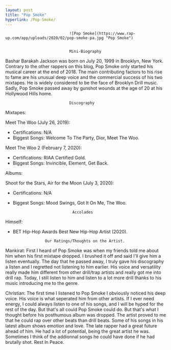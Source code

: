 ```yaml
---
layout: post
title: "Pop Smoke"
hyperlink: /Pop-Smoke/
---
```


                                ![Pop Smoke](https://www.rap-up.com/app/uploads/2020/02/pop-smoke-pa.jpg "Pop Smoke")


                                Mini-Biography

Bashar Barakah Jackson was born on July 20, 1999 in Brooklyn, New York. Contrary to the other rappers on this blog, Pop Smoke only started his musical career at the end of 2018. The main contributing factors to his rise to fame are his unusual deep voice and the commercial success of his two mixtapes. He is widely considered to be the face of Brooklyn Drill music. Sadly, Pop Smoke passed away by gunshot wounds at the age of 20 at his Hollywood Hills home.

                                Discography

Mixtapes:

Meet The Woo (July 26, 2019): 
- Certifications: N/A
- Biggest Songs: Welcome To The Party, Dior, Meet The Woo.

Meet The Woo 2 (February 7, 2020): 
- Certifications: RIAA Certified Gold.
- Biggest Songs: Invincible, Element, Get Back.

Albums:

Shoot for the Stars, Air for the Moon (July 3, 2020): 
- Certifications: N/A
- Biggest Songs: Mood Swings, Got It On Me, The Woo.

                                Accolades

Himself: 
- BET Hip-Hop Awards Best New Hip-Hop Artist (2020).

                    Our Ratings/Thoughts on the Artist.

Mankirat: First I heard of Pop Smoke was when my friends told me about him when his first mixtape dropped. I brushed it off and said I'll give him a listen eventually. The day that he passed away, I truly gave his discography a listen and I regretted not listening to him earlier. His voice and versatility really made him different from other drill/trap artists and really got me into drill rap. Today, I still listen to him and listen to a lot more drill thanks to his music introducing me to the genre.

Christian: The first time I listened to Pop Smoke I obviously noticed his deep voice. His voice is what seperated him from other artists. If I ever need energy, I could always listen to one of his songs, and I will be hyped for the rest of the day. But that's all could Pop Smoke could do. But that's what I thought before his posthumous album was dropped. The artist proved to me that he could rap over other beats than drill beats. Some of his songs in his latest album shows emotion and love. The late rapper had a great future ahead of him. He had a lot of potential, being the great artist he was. Sometimes I think of the addionnal songs he could have done if he had brutally shot. Rest In Peace.